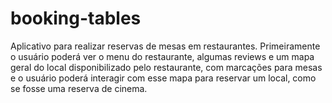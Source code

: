 # booking-tables
Aplicativo para realizar reservas de mesas em restaurantes. Primeiramente o usuário poderá ver o menu do restaurante, algumas reviews e um mapa geral do local disponibilizado pelo restaurante, com marcações para mesas e o usuário poderá interagir com esse mapa para reservar um local, como se fosse uma reserva de cinema.

